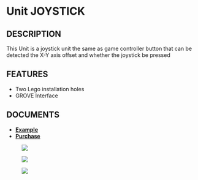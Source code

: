 # Unit JOYSTICK

## DESCRIPTION

This Unit is a joystick unit the same as game controller button that can be detected the X-Y axis offset and whether the joystick be pressed

## FEATURES

-  Two Lego installation holes
-  GROVE Interface

## DOCUMENTS

- **[Example](https://github.com/m5stack/M5Stack/tree/master/examples/Unit/Joystick)**
- **[Purchase](https://www.aliexpress.com/store/product/M5Stack-Official-New-Joystick-Unit-MEGA328P-I2C-Grove-Connector-Compatible-X-Y-Axis-Button-for-ESP32/3226069_32921785624.html?spm=a2g1x.12024536.productList_2187621.10)**

<figure>
    <img src="assets/img/product_pics/units/M5GO_Unit_joystick.png">
</figure>

<figure>
    <img src="assets/img/product_pics/units/M5GO_Unit_joystick_2.png">
</figure>

<figure>
    <img src="assets/img/product_pics/units/M5GO_Unit_joystick_3.png">
</figure>